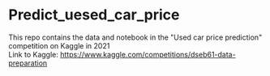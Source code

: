 # Predict_uesed_car_price
This repo contains the data and notebook in the "Used car price prediction" competition on Kaggle in 2021  
Link to Kaggle: https://www.kaggle.com/competitions/dseb61-data-preparation
